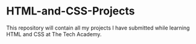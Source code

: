# HTML-and-CSS-Projects
This repository will contain all my projects I have submitted while learning HTML and CSS at The Tech Academy.  